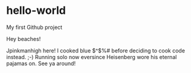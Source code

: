 # hello-world
My first Github project

Hey beaches! 

Jpinkmanhigh here! I cooked blue $^$%# before deciding to cook code instead. ;-) Running solo now eversince Heisenberg wore his eternal pajamas on. See ya around!


